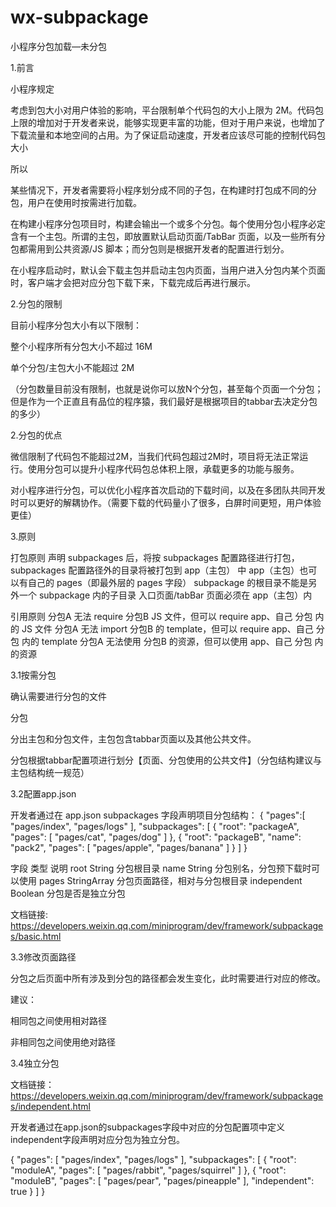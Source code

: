 # wx-subpackage
小程序分包加载—未分包



1.前言

小程序规定

考虑到包大小对用户体验的影响，平台限制单个代码包的大小上限为 2M。代码包上限的增加对于开发者来说，能够实现更丰富的功能，但对于用户来说，也增加了下载流量和本地空间的占用。为了保证启动速度，开发者应该尽可能的控制代码包大小

所以

某些情况下，开发者需要将小程序划分成不同的子包，在构建时打包成不同的分包，用户在使用时按需进行加载。

在构建小程序分包项目时，构建会输出一个或多个分包。每个使用分包小程序必定含有一个主包。所谓的主包，即放置默认启动页面/TabBar 页面，以及一些所有分包都需用到公共资源/JS 脚本；而分包则是根据开发者的配置进行划分。

在小程序启动时，默认会下载主包并启动主包内页面，当用户进入分包内某个页面时，客户端才会把对应分包下载下来，下载完成后再进行展示。

2.分包的限制

目前小程序分包大小有以下限制：

整个小程序所有分包大小不超过 16M

单个分包/主包大小不能超过 2M

（分包数量目前没有限制，也就是说你可以放N个分包，甚至每个页面一个分包；
但是作为一个正直且有品位的程序猿，我们最好是根据项目的tabbar去决定分包的多少）

2.分包的优点

微信限制了代码包不能超过2M，当我们代码包超过2M时，项目将无法正常运行。使用分包可以提升小程序代码包总体积上限，承载更多的功能与服务。


对小程序进行分包，可以优化小程序首次启动的下载时间，以及在多团队共同开发时可以更好的解耦协作。（需要下载的代码量小了很多，白屏时间更短，用户体验更佳）

3.原则

打包原则
声明 subpackages 后，将按 subpackages 配置路径进行打包，subpackages 配置路径外的目录将被打包到 app（主包） 中
app（主包）也可以有自己的 pages（即最外层的 pages 字段）
subpackage 的根目录不能是另外一个 subpackage 内的子目录
入口页面/tabBar 页面必须在 app（主包）内

引用原则
分包A 无法 require 分包B JS 文件，但可以 require app、自己 分包 内的 JS 文件
分包A 无法 import 分包B 的 template，但可以 require app、自己 分包 内的 template
分包A 无法使用 分包B 的资源，但可以使用 app、自己 分包 内的资源

3.1按需分包

确认需要进行分包的文件

分包

  分出主包和分包文件，主包包含tabbar页面以及其他公共文件。

  分包根据tabbar配置项进行划分【页面、分包使用的公共文件】（分包结构建议与主包结构统一规范）
  
3.2配置app.json

开发者通过在 app.json subpackages 字段声明项目分包结构：
{
  "pages":[
    "pages/index",
    "pages/logs"
  ],
  "subpackages": [
    {
      "root": "packageA",
      "pages": [
        "pages/cat",
        "pages/dog"
      ]
    }, {
      "root": "packageB",
      "name": "pack2",
      "pages": [
        "pages/apple",
        "pages/banana"
      ]
    }
  ]
}

字段	类型	说明
root	String	分包根目录
name	String	分包别名，分包预下载时可以使用
pages	StringArray	分包页面路径，相对与分包根目录
independent	Boolean	分包是否是独立分包

文档链接: https://developers.weixin.qq.com/miniprogram/dev/framework/subpackages/basic.html

3.3修改页面路径

分包之后页面中所有涉及到分包的路径都会发生变化，此时需要进行对应的修改。

建议：

  相同包之间使用相对路径

  非相同包之间使用绝对路径

3.4独立分包

文档链接：https://developers.weixin.qq.com/miniprogram/dev/framework/subpackages/independent.html

开发者通过在app.json的subpackages字段中对应的分包配置项中定义independent字段声明对应分包为独立分包。

{
  "pages": [
    "pages/index",
    "pages/logs"
  ],
  "subpackages": [
    {
      "root": "moduleA",
      "pages": [
        "pages/rabbit",
        "pages/squirrel"
      ]
    }, {
      "root": "moduleB",
      "pages": [
        "pages/pear",
        "pages/pineapple"
      ],
      "independent": true
    }
  ]
}

